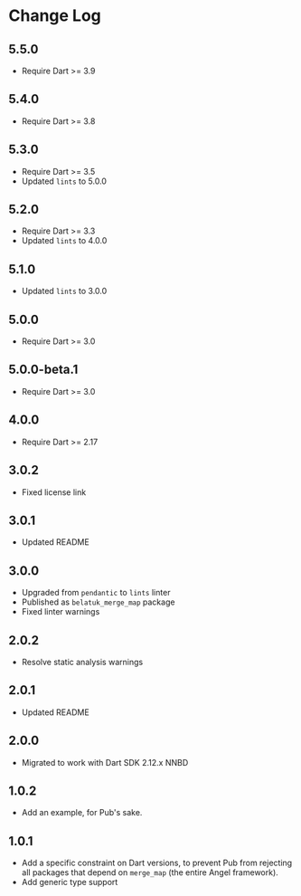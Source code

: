 # Change Log

## 5.5.0

* Require Dart >= 3.9

## 5.4.0

* Require Dart >= 3.8

## 5.3.0

* Require Dart >= 3.5
* Updated `lints` to 5.0.0

## 5.2.0

* Require Dart >= 3.3
* Updated `lints` to 4.0.0

## 5.1.0

* Updated `lints` to 3.0.0

## 5.0.0

* Require Dart >= 3.0

## 5.0.0-beta.1

* Require Dart >= 3.0

## 4.0.0

* Require Dart >= 2.17

## 3.0.2

* Fixed license link

## 3.0.1

* Updated README

## 3.0.0

* Upgraded from `pendantic` to `lints` linter
* Published as `belatuk_merge_map` package
* Fixed linter warnings

## 2.0.2

* Resolve static analysis warnings

## 2.0.1

* Updated README

## 2.0.0

* Migrated to work with Dart SDK 2.12.x NNBD

## 1.0.2

* Add an example, for Pub's sake.

## 1.0.1

* Add a specific constraint on Dart versions, to prevent Pub from rejecting all packages that depend on
`merge_map` (the entire Angel framework).
* Add generic type support
